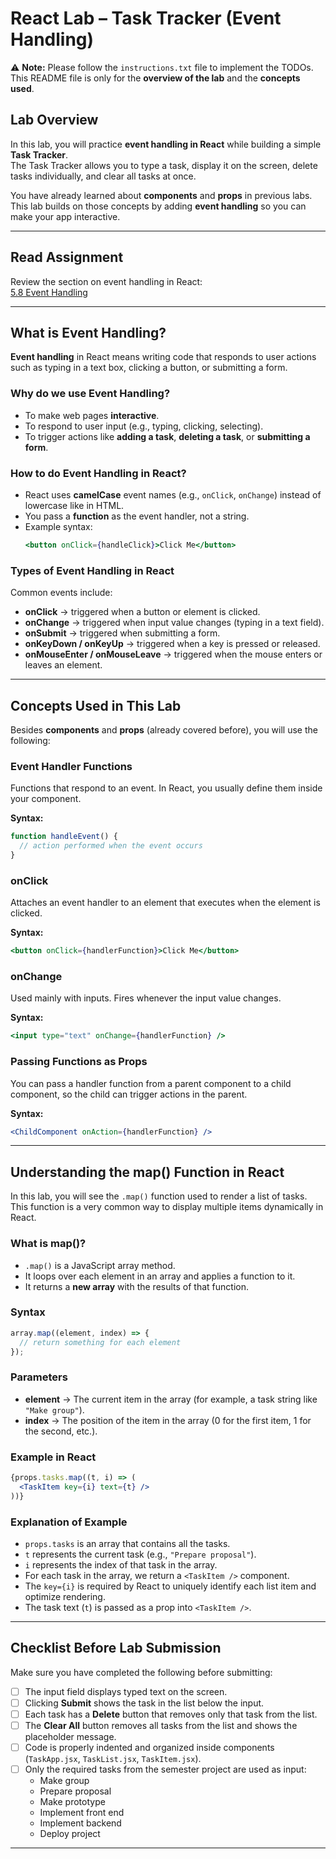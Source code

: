 # React Lab – Task Tracker (Event Handling)

⚠️ **Note:** Please follow the `instructions.txt` file to implement the TODOs.
This README file is only for the **overview of the lab** and the **concepts used**.

## Lab Overview
In this lab, you will practice **event handling in React** while building a simple **Task Tracker**.  
The Task Tracker allows you to type a task, display it on the screen, delete tasks individually, and clear all tasks at once.  

You have already learned about **components** and **props** in previous labs.  
This lab builds on those concepts by adding **event handling** so you can make your app interactive.  

---

## Read Assignment
Review the section on event handling in React:  
[5.8 Event Handling](https://learn.zybooks.com/zybook/SWE363Fall2025/chapter/5/section/8)

---

## What is Event Handling?

**Event handling** in React means writing code that responds to user actions such as typing in a text box, clicking a button, or submitting a form.  

### Why do we use Event Handling?
- To make web pages **interactive**.  
- To respond to user input (e.g., typing, clicking, selecting).  
- To trigger actions like **adding a task**, **deleting a task**, or **submitting a form**.  

### How to do Event Handling in React?
- React uses **camelCase** event names (e.g., `onClick`, `onChange`) instead of lowercase like in HTML.  
- You pass a **function** as the event handler, not a string.  
- Example syntax:  
  ```jsx
  <button onClick={handleClick}>Click Me</button>
  ```  

### Types of Event Handling in React
Common events include:  
- **onClick** → triggered when a button or element is clicked.  
- **onChange** → triggered when input value changes (typing in a text field).  
- **onSubmit** → triggered when submitting a form.  
- **onKeyDown / onKeyUp** → triggered when a key is pressed or released.  
- **onMouseEnter / onMouseLeave** → triggered when the mouse enters or leaves an element.  

---

## Concepts Used in This Lab
Besides **components** and **props** (already covered before), you will use the following:

### Event Handler Functions
Functions that respond to an event. In React, you usually define them inside your component.  

**Syntax:**
```jsx
function handleEvent() {
  // action performed when the event occurs
}
```

### onClick
Attaches an event handler to an element that executes when the element is clicked.  

**Syntax:**
```jsx
<button onClick={handlerFunction}>Click Me</button>
```

### onChange
Used mainly with inputs. Fires whenever the input value changes.  

**Syntax:**
```jsx
<input type="text" onChange={handlerFunction} />
```

### Passing Functions as Props
You can pass a handler function from a parent component to a child component, so the child can trigger actions in the parent.  

**Syntax:**
```jsx
<ChildComponent onAction={handlerFunction} />
```

---

## Understanding the map() Function in React

In this lab, you will see the `.map()` function used to render a list of tasks.  
This function is a very common way to display multiple items dynamically in React.

### What is map()?
- `.map()` is a JavaScript array method.  
- It loops over each element in an array and applies a function to it.  
- It returns a **new array** with the results of that function.  

### Syntax
```javascript
array.map((element, index) => {
  // return something for each element
});
```

### Parameters
- **element** → The current item in the array (for example, a task string like `"Make group"`).  
- **index** → The position of the item in the array (0 for the first item, 1 for the second, etc.).  

### Example in React
```jsx
{props.tasks.map((t, i) => (
  <TaskItem key={i} text={t} />
))}
```

### Explanation of Example
- `props.tasks` is an array that contains all the tasks.  
- `t` represents the current task (e.g., `"Prepare proposal"`).  
- `i` represents the index of that task in the array.  
- For each task in the array, we return a `<TaskItem />` component.  
- The `key={i}` is required by React to uniquely identify each list item and optimize rendering.  
- The task text (`t`) is passed as a prop into `<TaskItem />`.  

---

## Checklist Before Lab Submission
Make sure you have completed the following before submitting:

- [ ] The input field displays typed text on the screen.  
- [ ] Clicking **Submit** shows the task in the list below the input.  
- [ ] Each task has a **Delete** button that removes only that task from the list.  
- [ ] The **Clear All** button removes all tasks from the list and shows the placeholder message.  
- [ ] Code is properly indented and organized inside components (`TaskApp.jsx`, `TaskList.jsx`, `TaskItem.jsx`).  
- [ ] Only the required tasks from the semester project are used as input:  
  - Make group  
  - Prepare proposal  
  - Make prototype  
  - Implement front end  
  - Implement backend  
  - Deploy project  

---

